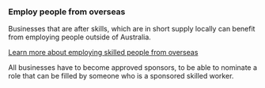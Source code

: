 ### Employ people from overseas

Businesses that are after skills, which are in short supply locally can benefit from employing people outside of Australia.

[Learn more about employing skilled people from overseas]()

All businesses have to become approved sponsors, to be able to nominate a role that can be filled by someone who is a sponsored skilled worker.
